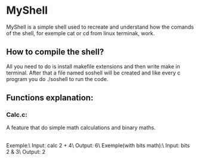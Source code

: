 # MyShell
MyShell is a simple shell used to recreate and understand how the comands of the shell, for exemple cat or cd from linux terminak, work.

## How to compile the shell?
All you need to do is install makefile extensions and then write make in terminal. After that a file named soshell will be created and like every c program you do ./soshell to run the code.

## Functions explanation:
### Calc.c:
 <p>A feature that do simple math calculations and binary maths.</p><br>
  Exemple:\
   Input: calc 2 + 4\
   Output: 6\
  Exemple(with bits math):\
  Input: bits 2 & 3\
   Output: 2
    
    


